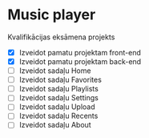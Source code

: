 # Music player

Kvalifikācijas eksāmena projekts
- [x] Izveidot pamatu projektam front-end
- [x] Izveidot pamatu projektam back-end
- [ ] Izveidot sadaļu Home
- [ ] Izveidot sadaļu Favorites
- [ ] Izveidot sadaļu Playlists
- [ ] Izveidot sadaļu Settings
- [ ] Izveidot sadaļu Upload
- [ ] Izveidot sadaļu Recents
- [ ] Izveidot sadaļu About
